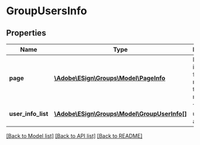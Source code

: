 # GroupUsersInfo

## Properties
Name | Type | Description | Notes
------------ | ------------- | ------------- | -------------
**page** | [**\Adobe\ESign\Groups\Model\PageInfo**](PageInfo.md) | Pagination information for navigating through the response | [optional] 
**user_info_list** | [**\Adobe\ESign\Groups\Model\GroupUserInfo[]**](GroupUserInfo.md) | The list of users in the account. | [optional] 

[[Back to Model list]](../README.md#documentation-for-models) [[Back to API list]](../README.md#documentation-for-api-endpoints) [[Back to README]](../README.md)


